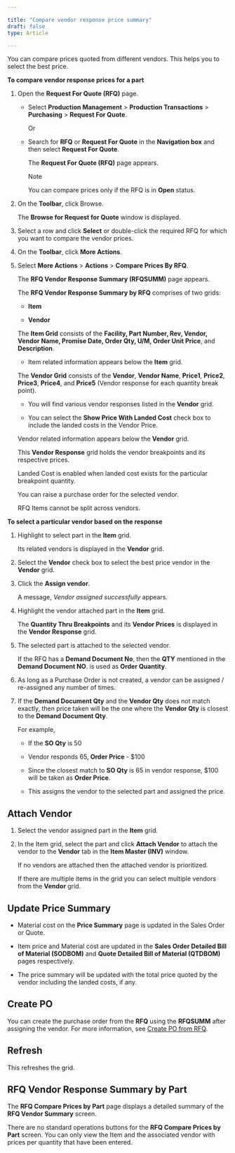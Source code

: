 ```yaml
---

title: "Compare vendor response price summary"
draft: false
type: Article

---
```


You can compare prices quoted from different vendors. This helps you to select the best price.

**To compare vendor response prices for a part**

1. Open the **Request For Quote (RFQ)** page.

    - Select **Production Management** > **Production Transactions** > **Purchasing** > **Request For Quote**.

        Or

    - Search for **RFQ** or **Request For Quote** in the **Navigation box** and then select **Request For Quote**.

       The **Request For Quote (RFQ)** page appears.

        >[!NOTE]
        >You can compare prices only if the RFQ is in **Open** status.

2. On the **Toolbar**, click Browse.
    
    The **Browse for Request for Quote** window is displayed.

3. Select a row and click **Select** or double-click the required RFQ for which you want to compare the vendor prices.

4. On the **Toolbar**, click **More Actions**.

5. Select **More Actions** > **Actions** > **Compare Prices By RFQ**.

    The **RFQ Vendor Response Summary (RFQSUMM)** page appears.

    The **RFQ Vendor Response Summary by RFQ** comprises of two grids:

    - **Item**

   - **Vendor**

    The **Item Grid** consists of the **Facility, Part Number, Rev, Vendor, Vendor Name, Promise Date, Order Qty, U/M, Order Unit Price**, and **Description**.

   - Item related information appears below the **Item** grid.

    The **Vendor Grid** consists of the **Vendor**, **Vendor Name**, **Price1**, **Price2**, **Price3**, **Price4**, and **Price5** (Vendor response for each quantity break point).

   - You will find various vendor responses listed in the **Vendor** grid.

   - You can select the **Show Price With Landed Cost** check box to include the landed costs in the Vendor Price.

    Vendor related information appears below the **Vendor** grid.

    This **Vendor Response** grid holds the vendor breakpoints and its respective prices.

    Landed Cost is enabled when landed cost exists for the particular breakpoint quantity.

    You can raise a purchase order for the selected vendor.

    RFQ Items cannot be split across vendors.

**To select a particular vendor based on the response**

1. Highlight to select part in the **Item** grid.

    Its related vendors is displayed in the **Vendor** grid.

2. Select the **Vendor** check box to select the best price vendor in the **Vendor** grid.

3. Click the **Assign vendor**.

    A message, *Vendor assigned successfully* appears.

4. Highlight the vendor attached part in the **Item** grid.

    The **Quantity Thru Breakpoints** and its **Vendor Prices** is displayed in the **Vendor Response** grid.

5. The selected part is attached to the selected vendor.

    If the RFQ has a **Demand Document No**, then the **QTY** mentioned in the **Demand Document NO**. is used as **Order Quantity**.

6. As long as a Purchase Order is not created, a vendor can be assigned / re-assigned any number of times.

7. If the **Demand Document Qty** and the **Vendor Qty** does not match exactly, then price taken will be the one where the **Vendor Qty** is closest to the **Demand Document Qty**.

    For example,

   - If the **SO Qty** is 50

   - Vendor responds 65,  **Order Price** - $100

   - Since the closest match to **SO Qty** is 65 in vendor response, $100 will be taken as **Order Price**.

   - This assigns the vendor to the selected part and assigned the price.

## Attach Vendor

   1. Select the vendor assigned part in the **Item** grid.

   2. In the Item grid, select the part and click **Attach Vendor**  to attach the vendor to the **Vendor** tab in the **Item Master (INV)** window.

        If no vendors are attached then the attached vendor is prioritized.

        If there are multiple items in the grid you can select multiple vendors from the **Vendor** grid.

## Update Price Summary

   - Material cost on the **Price Summary** page is updated in the Sales Order or Quote.

   - Item price and Material cost are updated in the **Sales Order Detailed Bill of Material (SODBOM)** and **Quote Detailed Bill of Material (QTDBOM)** pages respectively.

   - The price summary will be updated with the total price quoted by the vendor including the landed costs, if any.

## Create PO

You can create the purchase order from the **RFQ** using the **RFQSUMM** after assigning the vendor. For more information, see [Create PO from RFQ](create-po-from-rfq.md).

## Refresh

This refreshes the grid.

## RFQ Vendor Response Summary by Part

The **RFQ Compare Prices by Part** page displays a detailed summary of the **RFQ Vendor Summary** screen.

There are no standard operations buttons for the **RFQ Compare Prices by Part** screen. You can only view the Item and the associated vendor with prices per quantity that have been entered.

​